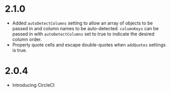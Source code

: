 # 2.1.0
- Added `autoDetectColumns` setting to allow an array of objects to be passed in and column names to be auto-detected. `columnKeys` can be passed in with `autoDetectColumns` set to true to indicate the desired column order.
- Properly quote cells and escape double-quotes when `addQuotes` settings is true.

# 2.0.4
- Introducing CircleCI
